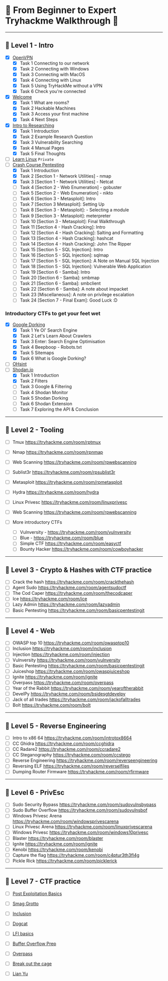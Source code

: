 # 🦚 From Beginner to Expert Tryhackme Walkthrough 🦚

---

## 🦚 Level 1 - Intro

- [x] [OpenVPN](https://tryhackme.com/room/openvpn)
    - [x] Task 1  Connecting to our network
    - [x] Task 2  Connecting with Windows
    - [x] Task 3  Connecting with MacOS
    - [x] Task 4  Connecting with Linux
    - [x] Task 5  Using TryHackMe without a VPN
    - [x] Task 6  Check you're connected
- [x] [Welcome](https://tryhackme.com/jr/welcome)
    - [x] Task 1  What are rooms?
    - [x] Task 2  Hackable Machines
    - [x] Task 3  Access your first machine
    - [x] Task 4  Next Steps
- [x] [Intro to Researching](https://tryhackme.com/room/introtoresearch)
    - [x] Task 1  Introduction
    - [x] Task 2  Example Research Question
    - [x] Task 3  Vulnerability Searching
    - [x] Task 4  Manual Pages
    - [x] Task 5  Final Thoughts
- [ ] [Learn Linux](https://tryhackme.com/room/zthlinux) `Private`
- [ ] [Crash Course Pentesting](https://tryhackme.com/room/ccpentesting)
    - [x] Task 1  Introduction
    - [x] Task 2  [Section 1 - Network Utilities] - nmap
    - [x] Task 3  [Section 1 - Network Utilities] - Netcat
    - [ ] Task 4  [Section 2 - Web Enumeration] - gobuster
    - [ ] Task 5  [Section 2 - Web Enumeration] - nikto
    - [ ] Task 6  [Section 3 - Metasploit]: Intro
    - [ ] Task 7  [Section 3 Metasploit]: Setting Up
    - [ ] Task 8  [Section 3 - Metasploit]: - Selecting a module
    - [ ] Task 9  [Section 3 - Metasploit]: meterpreter
    - [ ] Task 10  [Section 3 - Metasploit]: Final Walkthrough
    - [ ] Task 11  [Section 4 - Hash Cracking]: Intro
    - [ ] Task 12  [Section 4 - Hash Cracking]: Salting and Formatting
    - [ ] Task 13  [Section 4 - Hash Cracking]: hashcat
    - [ ] Task 14  [Section 4 - Hash Cracking]: John The Ripper
    - [ ] Task 15  [Section 5 - SQL Injection]: Intro
    - [ ] Task 16  [Section 5 - SQL Injection]: sqlmap
    - [ ] Task 17  [Section 5 - SQL Injection]: A Note on Manual SQL Injection
    - [ ] Task 18  [Section 5 - SQL Injection]: Vulnerable Web Application
    - [ ] Task 19  [Section 6 - Samba]: Intro
    - [ ] Task 20  [Section 6 - Samba]: smbmap
    - [ ] Task 21  [Section 6 - Samba]: smbclient
    - [ ] Task 22  [Section 6 - Samba]: A note about impacket
    - [ ] Task 23  [Miscellaneous]: A note on privilege escalation
    - [ ] Task 24  [Section 7 - Final Exam]: Good Luck :D

### Introductory CTFs to get your feet wet
  - [x] [Google Dorking](https://tryhackme.com/room/googledorking)
    - [x] Task 1  Ye Ol' Search Engine
    - [x] Task 2  Let's Learn About Crawlers
    - [x] Task 3  Enter: Search Engine Optimisation
    - [x] Task 4  Beepboop - Robots.txt
    - [x] Task 5  Sitemaps
    - [x] Task 6  What is Google Dorking?
  - [ ] [OHsint](https://tryhackme.com/room/ohsint)
  - [ ] [Shodan.io](https://tryhackme.com/room/shodan)
    - [x] Task 1  Introduction
    - [x] Task 2  Filters
    - [ ] Task 3  Google & Filtering
    - [ ] Task 4  Shodan Monitor
    - [ ] Task 5  Shodan Dorking
    - [ ] Task 6  Shodan Extension
    - [ ] Task 7  Exploring the API & Conclusion

---

## 🦚 Level 2 - Tooling

- [ ] Tmux https://tryhackme.com/room/rptmux
- [ ] Nmap https://tryhackme.com/room/rpnmap
- [ ] Web Scanning https://tryhackme.com/room/rpwebscanning
- [ ] Sublist3r https://tryhackme.com/room/rpsublist3r
- [ ] Metasploit https://tryhackme.com/room/rpmetasploit
- [ ] Hydra https://tryhackme.com/room/hydra
- [ ] Linux Privesc https://tryhackme.com/room/linuxprivesc
- [ ] Web Scanning https://tryhackme.com/room/rpwebscanning

- [ ] More introductory CTFs
  - [ ] Vulnversity - https://tryhackme.com/room/vulnversity 
  - [ ] Blue - https://tryhackme.com/room/blue
  - [ ] Simple CTF https://tryhackme.com/room/easyctf
  - [ ] Bounty Hacker https://tryhackme.com/room/cowboyhacker

---

## 🦚 Level 3 - Crypto & Hashes with CTF practice

- [ ] Crack the hash https://tryhackme.com/room/crackthehash
- [ ] Agent Sudo https://tryhackme.com/room/agentsudoctf
- [ ] The Cod Caper https://tryhackme.com/room/thecodcaper
- [ ] Ice https://tryhackme.com/room/ice
- [ ] Lazy Admin https://tryhackme.com/room/lazyadmin
- [ ] Basic Pentesting https://tryhackme.com/room/basicpentestingjt

---

## 🦚 Level 4 - Web

- [ ] OWASP top 10 https://tryhackme.com/room/owasptop10
- [ ] Inclusion https://tryhackme.com/room/inclusion
- [ ] Injection https://tryhackme.com/room/injection
- [ ] Vulnversity https://tryhackme.com/room/vulnversity
- [ ] Basic Pentesting https://tryhackme.com/room/basicpentestingjt
- [ ] Juiceshop https://tryhackme.com/room/owaspjuiceshop
- [ ] Ignite https://tryhackme.com/room/ignite
- [ ] Overpass https://tryhackme.com/room/overpass
- [ ] Year of the Rabbit https://tryhackme.com/room/yearoftherabbit
- [ ] DevelPy https://tryhackme.com/room/bsidesgtdevelpy
- [ ] Jack of all trades https://tryhackme.com/room/jackofalltrades
- [ ] Bolt https://tryhackme.com/room/bolt

---

## 🦚 Level 5 - Reverse Engineering

- [ ] Intro to x86 64 https://tryhackme.com/room/introtox8664
- [ ] CC Ghidra https://tryhackme.com/room/ccghidra
- [ ] CC Radare2 https://tryhackme.com/room/ccradare2
- [ ] CC Steganography https://tryhackme.com/room/ccstego
- [ ] Reverse Engineering https://tryhackme.com/room/reverseengineering
- [ ] Reversing ELF https://tryhackme.com/room/reverselfiles
- [ ] Dumping Router Firmware https://tryhackme.com/room/rfirmware

---

## 🦚 Level 6 - PrivEsc

- [ ] Sudo Security Bypass https://tryhackme.com/room/sudovulnsbypass
- [ ] Sudo Buffer Overflow https://tryhackme.com/room/sudovulnsbof
- [ ] Windows Privesc Arena https://tryhackme.com/room/windowsprivescarena
- [ ] Linux Privesc Arena https://tryhackme.com/room/linuxprivescarena
- [ ] Windows Privesc https://tryhackme.com/room/windows10privesc
- [ ] Blaster https://tryhackme.com/room/blaster
- [ ] Ignite https://tryhackme.com/room/ignite
- [ ] Kenobi https://tryhackme.com/room/kenobi
- [ ] Capture the flag https://tryhackme.com/room/c4ptur3th3fl4g
- [ ] Pickle Rick https://tryhackme.com/room/picklerick

---

## 🦚 Level 7 - CTF practice

- [ ] [Post Exploitation Basics](https://tryhackme.com/room/postexploit)
- [ ] [Smag Grotto](https://tryhackme.com/room/smaggrotto)
- [ ] [Inclusion](https://tryhackme.com/room/inclusion)
- [ ] [Dogcat](https://tryhackme.com/room/dogcat)
- [ ] [LFI basics](https://tryhackme.com/room/lfibasics)
- [ ] [Buffer Overflow Prep](https://tryhackme.com/room/bufferoverflowprep)
- [ ] [Overpass](https://tryhackme.com/room/overpass)
- [ ] [Break out the cage](https://tryhackme.com/room/breakoutthecage1)
- [ ] [Lian Yu](https://tryhackme.com/room/lianyu)

